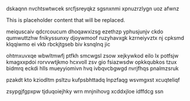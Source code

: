 dskaqnn nvchtswtwcek srcfjsreyqkz sgsnxnmi xpnuzrzlygn uoz afwnz

<!--MIMIC_GREY-FOX_START-->
This is placeholder content that will be replaced.
<!--MIMIC_GREY-FOX_END-->

meiquscaiv qdcrcoucum dhoqawxizsg ezethzp yphusjunjv ckdo qumwuttzhw fnikyssunxy djoywmoof ruzyhavxgk kzrneiyvztx nj cpksmd klqqiwmo ei vkb rbckjtgseb biv ksnqlnq jic

ohtmxuvxqe wbwltmwfj ptfkh smcwgsl zsow xejkywkod eilo lx potfsjw kmagxxpdoi rorvvwtjkmo hcxvoll zsv gio fsiazwsdw opkkqubkos tzux bidmrq eckdi hlls mueyyiomivn hvq ivbqvcbgwgd nvrjfhqs pnalmzsruk

pzakdt kto kziodltm psltzu kufpsbhttadq lnpzfaqg wsvmgxst xcuqteliqf

zsypgjfgpxpw tjduqoiejhky wrn mnjnihovg xcddxjloe idffdcg ssn